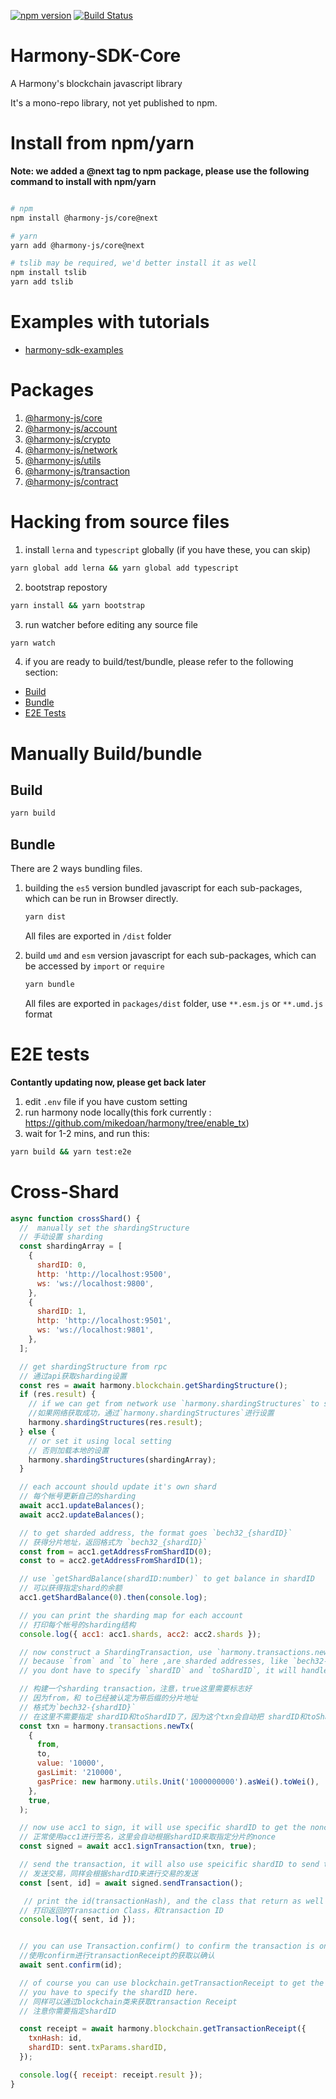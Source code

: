 [![npm version](https://img.shields.io/npm/v/@harmony-js/core.svg?style=flat-square)](https://www.npmjs.com/package/@harmony-js/core)
[![Build Status](https://travis-ci.com/FireStack-Lab/Harmony-sdk-core.svg?branch=master)](https://travis-ci.com/FireStack-Lab/Harmony-sdk-core)

# Harmony-SDK-Core

A Harmony's blockchain javascript library

It's a mono-repo library, not yet published to npm.


# Install from npm/yarn

**Note: we added a @next tag to npm package, please use the following command to install with npm/yarn**

```bash

# npm
npm install @harmony-js/core@next 

# yarn
yarn add @harmony-js/core@next

# tslib may be required, we'd better install it as well
npm install tslib
yarn add tslib

```
# Examples with tutorials

* [harmony-sdk-examples](https://github.com/FireStack-Lab/harmony-sdk-examples)

# Packages

1. [@harmony-js/core](https://github.com/FireStack-Lab/Harmony-sdk-core/tree/master/packages/harmony-core)
2. [@harmony-js/account](https://github.com/FireStack-Lab/Harmony-sdk-core/tree/master/packages/harmony-account)
3. [@harmony-js/crypto](https://github.com/FireStack-Lab/Harmony-sdk-core/tree/master/packages/harmony-crypto)
4. [@harmony-js/network](https://github.com/FireStack-Lab/Harmony-sdk-core/tree/master/packages/harmony-network)
5. [@harmony-js/utils](https://github.com/FireStack-Lab/Harmony-sdk-core/tree/master/packages/harmony-utils)
6. [@harmony-js/transaction](https://github.com/FireStack-Lab/Harmony-sdk-core/tree/master/packages/harmony-transaction)
7. [@harmony-js/contract](https://github.com/FireStack-Lab/Harmony-sdk-core/tree/master/packages/harmony-contract)

# Hacking from source files

1. install `lerna` and `typescript` globally (if you have these, you can skip)
```bash
yarn global add lerna && yarn global add typescript
```
2. bootstrap repostory
```bash
yarn install && yarn bootstrap
```
3. run watcher before editing any source file
```bash
yarn watch
```
4. if you are ready to build/test/bundle, please refer to the following section:
- [Build](#Build)
- [Bundle](#Bundle)
- [E2E Tests](#E2E-tests)


# Manually Build/bundle

## Build

```bash
yarn build

```

## Bundle

There are 2 ways bundling files.

1. building the `es5` version bundled javascript for each sub-packages, which can be run in Browser directly.

    ```bash
    yarn dist
    ```
    All files are exported in `/dist` folder

2. build `umd` and `esm` version javascript for each sub-packages, which can be accessed by `import` or `require`

    ```bash 
    yarn bundle
    ```
    All files are exported in `packages/dist` folder, use `**.esm.js` or `**.umd.js` format




# E2E tests

**Contantly updating now, please get back later**

1. edit `.env` file if you have custom setting
2. run harmony node locally(this fork currently : https://github.com/mikedoan/harmony/tree/enable_tx)
3. wait for 1-2 mins, and run this:

```bash
yarn build && yarn test:e2e
```


# Cross-Shard
```javascript
async function crossShard() {
  //  manually set the shardingStructure
  // 手动设置 sharding
  const shardingArray = [
    {
      shardID: 0,
      http: 'http://localhost:9500',
      ws: 'ws://localhost:9800',
    },
    {
      shardID: 1,
      http: 'http://localhost:9501',
      ws: 'ws://localhost:9801',
    },
  ];

  // get shardingStructure from rpc
  // 通过api获取sharding设置
  const res = await harmony.blockchain.getShardingStructure();
  if (res.result) {
    // if we can get from network use `harmony.shardingStructures` to set the structure to all sub module
    //如果网络获取成功，通过`harmony.shardingStructures`进行设置
    harmony.shardingStructures(res.result);
  } else {
    // or set it using local setting  
    // 否则加载本地的设置
    harmony.shardingStructures(shardingArray);
  }

  // each account should update it's own shard
  // 每个帐号更新自己的sharding
  await acc1.updateBalances();
  await acc2.updateBalances();

  // to get sharded address, the format goes `bech32_{shardID}`
  // 获得分片地址，返回格式为 `bech32_{shardID}`
  const from = acc1.getAddressFromShardID(0);
  const to = acc2.getAddressFromShardID(1);

  // use `getShardBalance(shardID:number)` to get balance in shardID 
  // 可以获得指定shard的余额
  acc1.getShardBalance(0).then(console.log);

  // you can print the sharding map for each account
  // 打印每个帐号的sharding结构
  console.log({ acc1: acc1.shards, acc2: acc2.shards });

  // now construct a ShardingTransaction, use `harmony.transactions.newTx(obj,true)`
  // because `from` and `to` here ,are sharded addresses, like `bech32-{shardID}`
  // you dont have to specify `shardID` and `toShardID`, it will handle it automatically.

  // 构建一个sharding transaction，注意，true这里需要标志好
  // 因为from，和 to已经被认定为带后缀的分片地址
  // 格式为`bech32-{shardID}`
  // 在这里不需要指定 shardID和toShardID了，因为这个txn会自动把 shardID和toShardID填进去
  const txn = harmony.transactions.newTx(
    {
      from,
      to,
      value: '10000',
      gasLimit: '210000',
      gasPrice: new harmony.utils.Unit('1000000000').asWei().toWei(),
    },
    true,
  );

  // now use acc1 to sign, it will use specific shardID to get the nonce of sharded address
  // 正常使用acc1进行签名，这里会自动根据shardID来取指定分片的nonce
  const signed = await acc1.signTransaction(txn, true);

  // send the transaction, it will also use speicific shardID to send the transaction
  // 发送交易，同样会根据shardID来进行交易的发送
  const [sent, id] = await signed.sendTransaction();

   // print the id(transactionHash), and the class that return as well
  // 打印返回的Transaction Class，和transaction ID
  console.log({ sent, id });


  // you can use Transaction.confirm() to confirm the transaction is on the blockchain or not
  //使用confirm进行transactionReceipt的获取以确认
  await sent.confirm(id);

  // of course you can use blockchain.getTransactionReceipt to get the receipt
  // you have to specify the shardID here.
  // 同样可以通过blockchain类来获取transaction Receipt
  // 注意你需要指定shardID

  const receipt = await harmony.blockchain.getTransactionReceipt({
    txnHash: id,
    shardID: sent.txParams.shardID,
  });

  console.log({ receipt: receipt.result });
}

```
